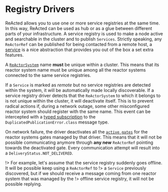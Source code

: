 # Registry Drivers

ReActed allows you to use one or more service registries at the same time. 
In this way, ReActed can be used as hub or as a glue between different parts of your infrastructure. 
A service registry is used to make a node active and searchable in the cluster and to publish `Services`. 
Strictly speaking, any `ReActorRef` can be published for being contacted from a remote host, 
a [service](../services.md) is a nice abstraction that provides you out of the box a set extra features.

A [`ReActorSystem`](../reactor_system.md) name **must** be unique within a cluster. This means that its reactor system name
must be unique among all the reactor systems connected to the same service registries.

If a `Service` is marked as *remote* but no service registries are detected within the system, it will be automatically
made locally discoverable. If a service registry driver detects that the `ReActorSystem` to which it belongs to is not unique
within the cluster, it will deactivate itself. This is to prevent radical actions if, during a network outage, some other
misconfigured reactor system should register with the same name. This event can be intercepted with a [typed subscription](../subscriptions.md)
to the `DuplicatedPublicationError.class` message type.

On network failure, the driver deactivates all the [`active gates`](../channel_drivers/README.md) for the reactor systems gates managed by that driver.
This means that it will not be possible communicating anymore through **any new** `ReActorRef` pointing towards the deactivated gate. Every communication
attempt will result into a `DeliveryStatus.NOT_DELIVERED`.

!> For example, let's assume that the service registry suddenly goes offline. It will be possible keep using a `ReActorRef` to
!> a `Service` previously discovered, but if we should receive a message coming from one reactor system that was managed by the
!> offline service registry, it will not be possible replying.  



